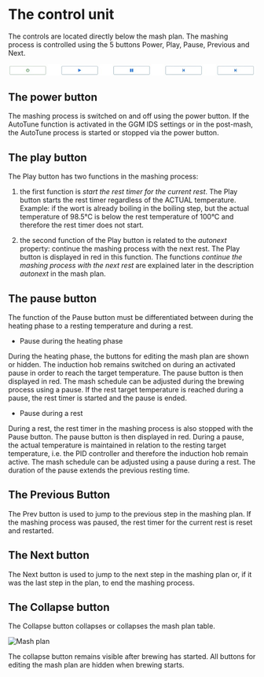 # The control unit

The controls are located directly below the mash plan. The mashing process is controlled using the 5 buttons Power, Play, Pause, Previous and Next.

![Mash plan](/docs/img/Buttons.jpg)

## The power button

The mashing process is switched on and off using the power button. If the AutoTune function is activated in the GGM IDS settings or in the post-mash, the AutoTune process is started or stopped via the power button.

## The play button

The Play button has two functions in the mashing process:

1. the first function is _start the rest timer for the current rest_. The Play button starts the rest timer regardless of the ACTUAL temperature.\
Example: if the wort is already boiling in the boiling step, but the actual temperature of 98.5°C is below the rest temperature of 100°C and therefore the rest timer does not start.

2. the second function of the Play button is related to the _autonext_ property: continue the mashing process with the next rest. The Play button is displayed in red in this function. The functions _continue the mashing process with the next rest_ are explained later in the description _autonext_ in the mash plan.

## The pause button

The function of the Pause button must be differentiated between during the heating phase to a resting temperature and during a rest.

- Pause during the heating phase

During the heating phase, the buttons for editing the mash plan are shown or hidden. The induction hob remains switched on during an activated pause in order to reach the target temperature. The pause button is then displayed in red. The mash schedule can be adjusted during the brewing process using a pause. If the rest target temperature is reached during a pause, the rest timer is started and the pause is ended.

- Pause during a rest

During a rest, the rest timer in the mashing process is also stopped with the Pause button. The pause button is then displayed in red. During a pause, the actual temperature is maintained in relation to the resting target temperature, i.e. the PID controller and therefore the induction hob remain active. The mash schedule can be adjusted using a pause during a rest. The duration of the pause extends the previous resting time.

## The Previous Button

The Prev button is used to jump to the previous step in the mashing plan. If the mashing process was paused, the rest timer for the current rest is reset and restarted.

## The Next button

The Next button is used to jump to the next step in the mashing plan or, if it was the last step in the plan, to end the mashing process.

## The Collapse button

The Collapse button collapses or collapses the mash plan table.

![Mash plan](/docs/img/Mash-plan-display.jpg)

The collapse button remains visible after brewing has started. All buttons for editing the mash plan are hidden when brewing starts.
